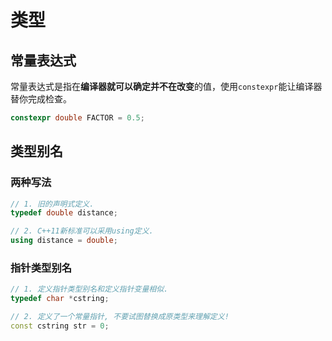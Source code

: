# 类型

## 常量表达式

常量表达式是指在**编译器就可以确定并不在改变**的值，使用`constexpr`能让编译器替你完成检查。

```cpp
constexpr double FACTOR = 0.5;
```

## 类型别名

### 两种写法

```cpp
// 1. 旧的声明式定义.
typedef double distance;

// 2. C++11新标准可以采用using定义.
using distance = double;
```

### 指针类型别名

```cpp
// 1. 定义指针类型别名和定义指针变量相似.
typedef char *cstring;

// 2. 定义了一个常量指针, 不要试图替换成原类型来理解定义!
const cstring str = 0;
```

